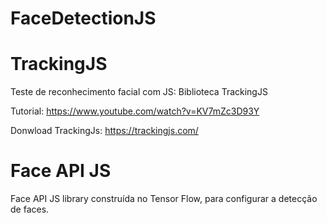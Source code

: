 # FaceDetectionJS

# TrackingJS

Teste de reconhecimento facial com JS: Biblioteca TrackingJS

Tutorial: https://www.youtube.com/watch?v=KV7mZc3D93Y

Donwload TrackingJs: https://trackingjs.com/

# Face API JS

Face API JS library construída no Tensor Flow, para configurar a detecção de faces.
